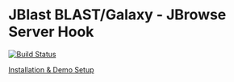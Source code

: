 # JBlast BLAST/Galaxy - JBrowse Server Hook

[![Build Status](https://travis-ci.org/enuggetry/jblast-jbconnect-hook.svg?branch=master)](https://travis-ci.org/enuggetry/jblast-jbconnect-hook)

[Installation & Demo Setup](http://jblast.readthedocs.io/en/latest/)





